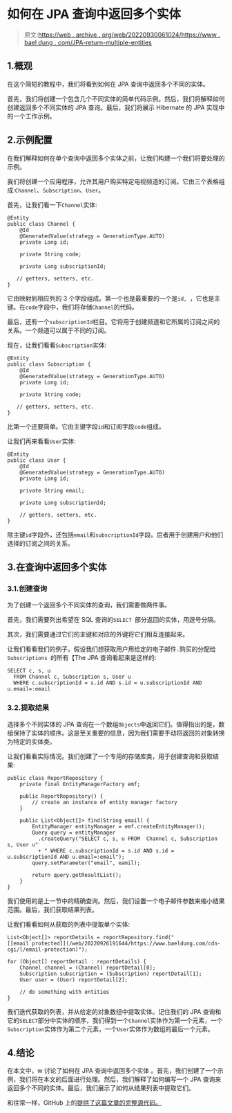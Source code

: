 # 如何在 JPA 查询中返回多个实体

> 原文:[https://web . archive . org/web/20220930061024/https://www . bael dung . com/JPA-return-multiple-entities](https://web.archive.org/web/20220930061024/https://www.baeldung.com/jpa-return-multiple-entities)

## 1.概观

在这个简短的教程中，我们将看到如何在 JPA 查询中返回多个不同的实体。

首先，我们将创建一个包含几个不同实体的简单代码示例。然后，我们将解释如何创建返回多个不同实体的 JPA 查询。最后，我们将展示 Hibernate 的 JPA 实现中的一个工作示例。

## 2.示例配置

在我们解释如何在单个查询中返回多个实体之前，让我们构建一个我们将要处理的示例。

我们将创建一个应用程序，允许其用户购买特定电视频道的订阅。它由三个表格组成:`Channel`、`Subscription`、`User`。

首先，让我们看一下`Channel`实体:

```
@Entity
public class Channel {
    @Id
    @GeneratedValue(strategy = GenerationType.AUTO)
    private Long id;

    private String code;

    private Long subscriptionId;

   // getters, setters, etc.
} 
```

它由映射到相应列的 3 个字段组成。第一个也是最重要的一个是`id, `，它也是主键。在`code`字段中，我们将存储`Channel`的代码。

最后，还有一个`subscriptionId`栏目。它将用于创建频道和它所属的订阅之间的关系。一个频道可以属于不同的订阅。

现在，让我们看看`Subscription`实体:

```
@Entity
public class Subscription {
    @Id
    @GeneratedValue(strategy = GenerationType.AUTO)
    private Long id;

    private String code;

   // getters, setters, etc.
}
```

比第一个还要简单。它由主键字段`id`和订阅字段`code`组成。

让我们再来看看`User`实体:

```
@Entity
public class User {
    @Id
    @GeneratedValue(strategy = GenerationType.AUTO)
    private Long id;

    private String email;

    private Long subscriptionId;

    // getters, setters, etc.
}
```

除主键`id`字段外，还包括`email`和`subscriptionId`字段。后者用于创建用户和他们选择的订阅之间的关系。

## 3.在查询中返回多个实体

### 3.1.创建查询

为了创建一个返回多个不同实体的查询，我们需要做两件事。

首先，我们需要列出希望在 SQL 查询的`SELECT `部分返回的实体，用逗号分隔。

其次，我们需要通过它们的主键和对应的外键将它们相互连接起来。

让我们看看我们的例子。假设我们想获取用户用给定的电子邮件`.`购买的分配给`Subscriptions `的所有【The JPA 查询看起来是这样的:

```
SELECT c, s, u
  FROM Channel c, Subscription s, User u
  WHERE c.subscriptionId = s.id AND s.id = u.subscriptionId AND u.email=:email
```

### 3.2.提取结果

选择多个不同实体的 JPA 查询在一个数组`Objects`中返回它们。值得指出的是，数组保持了实体的顺序。这是至关重要的信息，因为我们需要手动将返回的对象转换为特定的实体类。

让我们看看实际情况。我们创建了一个专用的存储库类，用于创建查询和获取结果:

```
public class ReportRepository {
    private final EntityManagerFactory emf;

    public ReportRepository() {
        // create an instance of entity manager factory
    }

    public List<Object[]> find(String email) {
        EntityManager entityManager = emf.createEntityManager();
        Query query = entityManager
          .createQuery("SELECT c, s, u FROM  Channel c, Subscription s, User u" 
          + " WHERE c.subscriptionId = s.id AND s.id = u.subscriptionId AND u.email=:email");
        query.setParameter("email", eamil);

        return query.getResultList();
    }
} 
```

我们使用的是上一节中的精确查询。然后，我们设置一个电子邮件参数来缩小结果范围。最后，我们获取结果列表。

让我们看看如何从获取的列表中提取单个实体:

```
List<Object[]> reportDetails = reportRepository.find("[[email protected]](/web/20220926191644/https://www.baeldung.com/cdn-cgi/l/email-protection)");

for (Object[] reportDetail : reportDetails) {
    Channel channel = (Channel) reportDetail[0];
    Subscription subscription = (Subscription) reportDetail[1];
    User user = (User) reportDetail[2];

    // do something with entities
}
```

我们迭代获取的列表，并从给定的对象数组中提取实体。记住我们的 JPA 查询和它的`SELECT`部分中实体的顺序，我们得到一个`Channel`实体作为第一个元素，一个`Subscription`实体作为第二个元素，一个`User`实体作为数组的最后一个元素。

## 4.结论

在本文中，w 讨论了如何在 JPA 查询中返回多个实体 。首先，我们创建了一个示例，我们将在本文的后面进行处理。然后，我们解释了如何编写一个 JPA 查询来返回多个不同的实体。最后，我们展示了如何从结果列表中提取它们。

和往常一样，GitHub 上的[提供了这篇文章的完整源代码。](https://web.archive.org/web/20220926191644/https://github.com/eugenp/tutorials/tree/master/persistence-modules/java-jpa-3)